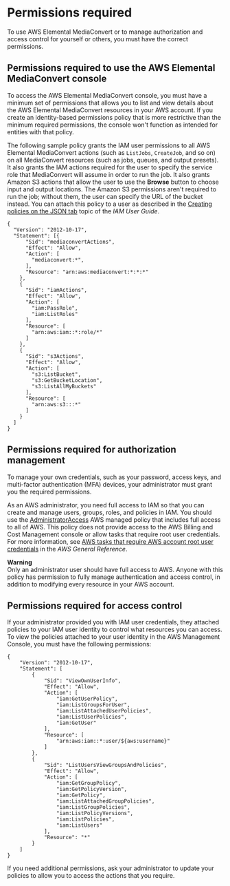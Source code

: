 # Permissions required<a name="auth_access_required-permissions"></a>

To use AWS Elemental MediaConvert or to manage authorization and access control for yourself or others, you must have the correct permissions\. 

## Permissions required to use the AWS Elemental MediaConvert console<a name="auth_access_required-permissions-console"></a>

To access the AWS Elemental MediaConvert console, you must have a minimum set of permissions that allows you to list and view details about the AWS Elemental MediaConvert resources in your AWS account\. If you create an identity\-based permissions policy that is more restrictive than the minimum required permissions, the console won't function as intended for entities with that policy\.

The following sample policy grants the IAM user permissions to all AWS Elemental MediaConvert actions \(such as `ListJobs`, `CreateJob`, and so on\) on all MediaConvert resources \(such as jobs, queues, and output presets\)\. It also grants the IAM actions required for the user to specify the service role that MediaConvert will assume in order to run the job\. It also grants Amazon S3 actions that allow the user to use the **Browse** button to choose input and output locations\. The Amazon S3 permissions aren't required to run the job; without them, the user can specify the URL of the bucket instead\. You can attach this policy to a user as described in the [Creating policies on the JSON tab](https://docs.aws.amazon.com/IAM/latest/UserGuide/access_policies_create.html#access_policies_create-json-editor) topic of the *IAM User Guide*\.

```
{
  "Version": "2012-10-17",
  "Statement": [{
      "Sid": "mediaconvertActions",
      "Effect": "Allow",
      "Action": [
        "mediaconvert:*",
      ],
      "Resource": "arn:aws:mediaconvert:*:*:*"
    },
    {
      "Sid": "iamActions",
      "Effect": "Allow",
      "Action": [
        "iam:PassRole",
        "iam:ListRoles"
      ],
      "Resource": [
        "arn:aws:iam::*:role/*"
      ]
    },
    {
      "Sid": "s3Actions",
      "Effect": "Allow",
      "Action": [
        "s3:ListBucket",
        "s3:GetBucketLocation",
        "s3:ListAllMyBuckets"
      ],
      "Resource": [
        "arn:aws:s3:::*"
      ]
    }
  ]
}
```

## Permissions required for authorization management<a name="auth_access_required-permissions-iam-auth"></a>

To manage your own credentials, such as your password, access keys, and multi\-factor authentication \(MFA\) devices, your administrator must grant you the required permissions\. 

As an AWS administrator, you need full access to IAM so that you can create and manage users, groups, roles, and policies in IAM\. You should use the [AdministratorAccess](https://console.aws.amazon.com/iam/home#/policies/arn:aws:iam::aws:policy/AdministratorAccess) AWS managed policy that includes full access to all of AWS\. This policy does not provide access to the AWS Billing and Cost Management console or allow tasks that require root user credentials\. For more information, see [AWS tasks that require AWS account root user credentials](https://docs.aws.amazon.com/general/latest/gr/aws_tasks-that-require-root.html) in the *AWS General Reference*\.

**Warning**  
Only an administrator user should have full access to AWS\. Anyone with this policy has permission to fully manage authentication and access control, in addition to modifying every resource in your AWS account\.

## Permissions required for access control<a name="auth_access_required-permissions-iam-authz"></a>

If your administrator provided you with IAM user credentials, they attached policies to your IAM user identity to control what resources you can access\. To view the policies attached to your user identity in the AWS Management Console, you must have the following permissions:

```
{
    "Version": "2012-10-17",
    "Statement": [
        {
            "Sid": "ViewOwnUserInfo",
            "Effect": "Allow",
            "Action": [
                "iam:GetUserPolicy",
                "iam:ListGroupsForUser",
                "iam:ListAttachedUserPolicies",
                "iam:ListUserPolicies",
                "iam:GetUser"
            ],
            "Resource": [
                "arn:aws:iam::*:user/${aws:username}"
            ]
        },
        {
            "Sid": "ListUsersViewGroupsAndPolicies",
            "Effect": "Allow",
            "Action": [
                "iam:GetGroupPolicy",
                "iam:GetPolicyVersion",
                "iam:GetPolicy",
                "iam:ListAttachedGroupPolicies",
                "iam:ListGroupPolicies",
                "iam:ListPolicyVersions",
                "iam:ListPolicies",
                "iam:ListUsers"
            ],
            "Resource": "*"
        }
    ]
}
```

If you need additional permissions, ask your administrator to update your policies to allow you to access the actions that you require\.